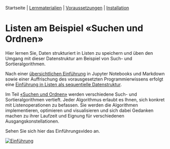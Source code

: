 Startseite | [Lernmaterialien](./kurs.md) | [Voraussetzungen](./voraussetzungen.md) | [Installation](./installation_anaconda.md)

# Listen am Beispiel &laquo;Suchen und Ordnen&raquo;

Hier lernen Sie, Daten strukturiert in Listen zu speichern und üben den Umgang mit dieser Datenstruktur am Beispiel von Such- und Sortieralgorithmen.

Nach einer [übersichtlichen Einführung](./kurs#vorbereitendes) in Jupyter Notebooks und Markdown sowie einer Auffrischung des vorausgesetzten Programmierwissens erfolgt eine [Einführung in Listen als sequentielle Datenstruktur](/kurs.md#listen).

Im Teil [&laquo;Suchen und Ordnen&raquo;](./kurs.md#algorithmen) werden verschiedene Such- und Sortieralgorithmen vertieft. Jeder Algorithmus erlaubt es Ihnen, sich konkret mit Listenoperationen zu befassen. Sie werden die Algorithmen implementieren, optimieren und visualisieren und sich dabei Gedanken machen zu ihrer Laufzeit und Eignung für verschiedenen Ausgangskonstellationen.

Sehen Sie sich hier das Einführungsvideo an.

[![Einführung](https://img.youtube.com/vi/kWv7HbOH9Ao/0.jpg)](https://youtu.be/kWv7HbOH9Ao)
